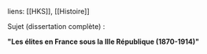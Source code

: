 liens: [[HKS]], [[Histoire]]

Sujet (dissertation complète) :

**"Les élites en France sous la IIIe République (1870-1914)"**



